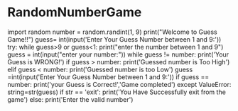 # RandomNumberGame
import random
number = random.randint(1, 9)
print("Welcome to Guess Game!!")
guess= int(input('Enter Your Guess Number between 1 and 9:'))
try:
    while guess>9 or guess<1:
        print("enter the number between 1 and 9")
        guess = int(input("enter your number:"))
    while guess != number:
        print('Your Guess is WRONG!')
        if guess > number:
            print('Guessed number is Too High')
        elif guess < number:
            print('Guessed number is too Low')
        guess =int(input('Enter Your Guess Number between 1 and 9:'))
    if guess == number:
            print('your Guess is Correct!','Game completed')
except ValueError:
    string=str(guess)
    if str == 'exit':
        print('You Have Successfully exit from the game')
    else:
        print('Enter the valid number')
